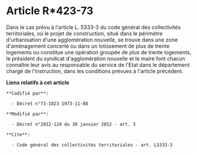 # Article R*423-73

Dans le cas prévu à l'article L. 5333-3 du code général des collectivités territoriales, où le projet de construction, situé
dans le périmètre d'urbanisation d'une agglomération nouvelle, se trouve dans une zone d'aménagement concerté ou dans un
lotissement de plus de trente logements ou constitue une opération groupée de plus de trente logements, le président du
syndicat d'agglomération nouvelle et le maire font chacun connaître leur avis au responsable du service de l'Etat dans le
département chargé de l'instruction, dans les conditions prévues à l'article précédent.

**Liens relatifs à cet article**

	**Codifié par**:

	  - Décret n°73-1023 1973-11-08

	**Modifié par**:

	  - Décret n°2012-124 du 30 janvier 2012 - art. 3

	**Cite**:

	  - Code général des collectivités territoriales - art. L5333-3
